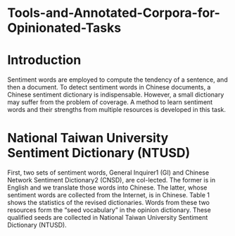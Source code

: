 # Tools-and-Annotated-Corpora-for-Opinionated-Tasks

# Introduction
Sentiment words are employed to compute the tendency of a sentence, and then a document. To detect sentiment words in Chinese documents, a Chinese sentiment dictionary is indispensable. However, a small dictionary may suffer from the problem of coverage. A method to learn sentiment words and their strengths from multiple resources is developed in this task.

# National Taiwan University Sentiment Dictionary (NTUSD)
First, two sets of sentiment words, General Inquirer1 (GI) and Chinese Network Sentiment Dictionary2 (CNSD), are col-lected. The former is in English and we translate those words into Chinese. The latter, whose sentiment words are collected from the Internet, is in Chinese. Table 1 shows the statistics of the revised dictionaries. Words from these two resources form the “seed vocabulary” in the opinion dictionary. These qualified seeds are collected in National Taiwan University Sentiment Dictionary (NTUSD).
